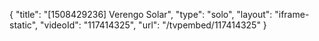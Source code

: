 {
    "title": "[1508429236] Verengo Solar",
    "type": "solo",
    "layout": "iframe-static",
    "videoId": "117414325",
    "url": "\/tvpembed\/117414325"
}